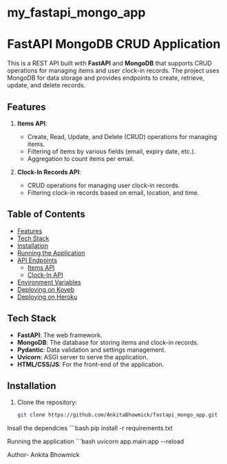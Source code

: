 # my_fastapi_mongo_app

# FastAPI MongoDB CRUD Application

This is a REST API built with **FastAPI** and **MongoDB** that supports CRUD operations for managing items and user clock-in records. The project uses MongoDB for data storage and provides endpoints to create, retrieve, update, and delete records.

## Features

1. **Items API**:
   - Create, Read, Update, and Delete (CRUD) operations for managing items.
   - Filtering of items by various fields (email, expiry date, etc.).
   - Aggregation to count items per email.

2. **Clock-In Records API**:
   - CRUD operations for managing user clock-in records.
   - Filtering clock-in records based on email, location, and time.

## Table of Contents

- [Features](#features)
- [Tech Stack](#tech-stack)
- [Installation](#installation)
- [Running the Application](#running-the-application)
- [API Endpoints](#api-endpoints)
  - [Items API](#items-api)
  - [Clock-In API](#clock-in-api)
- [Environment Variables](#environment-variables)
- [Deploying on Koyeb](#deploying-on-koyeb)
- [Deploying on Heroku](#deploying-on-heroku)

## Tech Stack

- **FastAPI**: The web framework.
- **MongoDB**: The database for storing items and clock-in records.
- **Pydantic**: Data validation and settings management.
- **Uvicorn**: ASGI server to serve the application.
- **HTML/CSS/JS**: For the front-end of the application.

## Installation

1. Clone the repository:
   ```bash
   git clone https://github.com/AnkitaBhowmick/fastapi_mongo_app.git


Insall the dependcies
    ```bash
    pip install -r requirements.txt

Running the application
    ```bash
    uvicorn app.main:app --reload


Author-
Ankita Bhowmick

